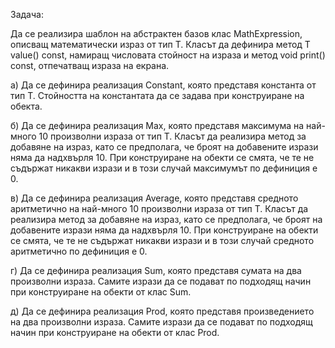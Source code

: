 Задача:

Да се реализира шаблон на абстрактен базов клас MathExpression, описващ математически израз от тип T. Класът да дефинира метод T value() const, намиращ числовата стойност на израза и метод void print() const, отпечатващ израза на екрана.

а) Да се дефинира реализация Constant, която представя константа от тип T. Стойността на константата да се задава при конструиране на обекта.

б) Да се дефинира реализация Max, която представя максимума на най-много 10 произволни израза от тип T. Класът да реализира метод за добавяне на израз, като се предполага, че броят на добавените изрази няма да надхвърля 10. При конструиране на обекти се смята, че те не съдържат никакви изрази и в този случай максимумът по дефиниция е 0.

в) Да се дефинира реализация Average, която представя средното аритметично на най-много 10 произволни израза от тип T. Класът да реализира метод за добавяне на израз, като се предполага, че броят на добавените изрази няма да надхвърля 10. При конструиране на обекти се смята, че те не съдържат никакви изрази и в този случай средното аритметично по дефиниция е 0.

г) Да се дефинира реализация Sum, която представя сумата на два произволни израза. Самите изрази да се подават по подходящ начин при конструиране на обекти от клас Sum.

д) Да се дефинира реализация Prod, която представя произведението на два произволни израза. Самите изрази да се подават по подходящ начин при конструиране на обекти от клас Prod.
